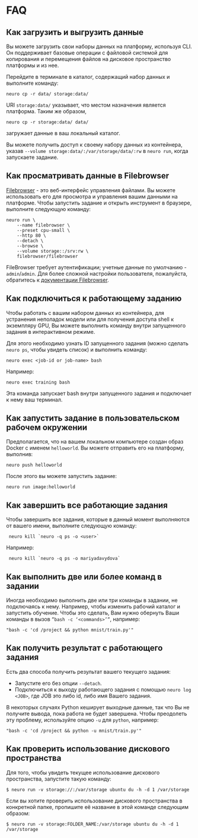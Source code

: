 # FAQ

## Как загрузить и выгрузить данные

Вы можете загрузить свои наборы данных на платформу, используя CLI. Он поддерживает базовые операции с файловой системой для копирования и перемещения файлов на дисковое пространство платформы и из нее.

Перейдите в терминале в каталог, содержащий набор данных и выполните команду:

```text
neuro cp -r data/ storage:data/
```

URI `storage:data/` указывает, что местом назначения является платформа. Таким же образом,

```text
neuro cp -r storage:data/ data/
```

загружает данные в ваш локальный каталог.

Вы можете получить доступ к своему набору данных из контейнера, указав `--volume storage:data/:/var/storage/data/:rw` в `neuro run`, когда запускаете задание.

## Как просматривать данные в Filebrowser

[Filebrowser](https://github.com/filebrowser/filebrowser) - это веб-интерфейс управления файлами. Вы можете использовать его для просмотра и управления вашим данными на платформе. Чтобы запустить задание и открыть инструмент в браузере, выполните следующую команду:

```text
neuro run \
    --name filebrowser \
    --preset cpu-small \
    --http 80 \
    --detach \
    --browse \
    --volume storage::/srv:rw \
    filebrowser/filebrowser
```

FileBrowser требует аутентификации; учетные данные по умолчанию - `admin`/`admin`. Для более сложной настройки пользователя, пожалуйста, обратитесь к [документации Filebrowser](https://filebrowser.xyz).

## Как подключиться к работающему заданию

Чтобы работать с вашим набором данных из контейнера, для устранения неполадок модели или для получения доступа shell к экземпляру GPU, Вы можете выполнить команду внутри запущенного задания в интерактивном режиме.

Для этого необходимо узнать ID запущенного задания \(можно сделать `neuro ps`, чтобы увидеть список\) и выполнить команду:

```text
neuro exec <job-id or job-name> bash
```

Например:

```text
neuro exec training bash
```

Эта команда запускает bash внутри запущенного задания и подключает к нему ваш терминал.

## Как запустить задание в пользовательском рабочем окружении

Предполагается, что на вашем локальном компьютере создан образ Docker с именем `helloworld`. Вы можете отправить его на платформу, выполнив:

```text
neuro push helloworld
```

После этого вы можете запустить задание:

```text
neuro run image:helloworld
```

## Как завершить все работающие задания

Чтобы завершить все задания, которые в данный момент выполняются от вашего имени, выполните следующую команду:

```text
 neuro kill `neuro -q ps -o <user>`
```

Например:

```text
 neuro kill `neuro -q ps -o mariyadavydova`
```

## Как выполнить две или более команд в задании

Иногда необходимо выполнить две или три команды в задании, не подключаясь к нему. Например, чтобы изменить рабочий каталог и запустить обучение. Чтобы это сделать, Вам нужно обернуть Ваши команды в вызов `”bash -c ‘<commands>’”`, например:

```text
"bash -c 'cd /project && python mnist/train.py'"
```

## Как получить результат с работающего задания

Есть два способа получить результат вашего текущего задания:

* Запустите его без опции `--detach`.
* Подключиться к выходу работающего задания с помощью `neuro log <JOB>`, где JOB это либо id, либо имя Вашего задания.

В некоторых случаях Python кеширует выходные данные, так что Вы не получите вывода, пока работа не будет завершена. Чтобы преодолеть эту проблему, используйте опцию `-u` для `python`, например:

```text
"bash -c 'cd /project && python -u mnist/train.py'"
```

## Как проверить использование дискового пространства

Для того, чтобы увидеть текущее использование дискового пространства, запустите такую команду:

```text
$ neuro run -v storage://:/var/storage ubuntu du -h -d 1 /var/storage
```

Если вы хотите проверить использование дискового пространства в конкретной папке, пропишите её название в этой команде следующим образом:

```text
$ neuro run -v storage:FOLDER_NAME:/var/storage ubuntu du -h -d 1 /var/storage
```

